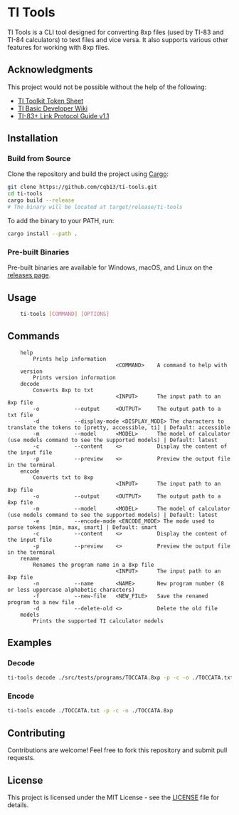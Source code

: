 # TI Tools

TI Tools is a CLI tool designed for converting 8xp files (used by TI-83 and TI-84 calculators) to text files and vice versa. It also supports various other features for working with 8xp files.

## Acknowledgments

This project would not be possible without the help of the following:

- [TI Toolkit Token Sheet](https://github.com/TI-Toolkit/tokens)
- [TI Basic Developer Wiki](http://tibasicdev.wikidot.com/tokens)
- [TI-83+ Link Protocol Guide v1.1](https://merthsoft.com/linkguide/ti83+/fformat.html)

## Installation

### Build from Source

Clone the repository and build the project using [Cargo](https://doc.rust-lang.org/cargo/getting-started/installation.html):

```sh
git clone https://github.com/cqb13/ti-tools.git
cd ti-tools
cargo build --release
# The binary will be located at target/release/ti-tools
```

To add the binary to your PATH, run:

```sh
cargo install --path .
```

### Pre-built Binaries

Pre-built binaries are available for Windows, macOS, and Linux on the [releases page](https://github.com/cqb13/ti-tools/releases).

## Usage

```sh
    ti-tools [COMMAND] [OPTIONS]
```

## Commands

```
    help
        Prints help information
                                  <COMMAND>    A command to help with
    version
        Prints version information
    decode
        Converts 8xp to txt
                                  <INPUT>      The input path to an 8xp file
        -o           --output     <OUTPUT>     The output path to a txt file
        -d           --display-mode <DISPLAY_MODE> The characters to translate the tokens to [pretty, accessible, ti] | Default: accessible
        -m           --model      <MODEL>      The model of calculator (use models command to see the supported models) | Default: latest
        -c           --content    <>           Display the content of the input file
        -p           --preview    <>           Preview the output file in the terminal
    encode
        Converts txt to 8xp
                                  <INPUT>      The input path to an 8xp file
        -o           --output     <OUTPUT>     The output path to a 8xp file
        -m           --model      <MODEL>      The model of calculator (use models command to see the supported models) | Default: latest
        -e           --encode-mode <ENCODE_MODE> The mode used to parse tokens [min, max, smart] | Default: smart
        -c           --content    <>           Display the content of the input file
        -p           --preview    <>           Preview the output file in the terminal
    rename
        Renames the program name in a 8xp file
                                  <INPUT>      The input path to an 8xp file
        -n           --name       <NAME>       New program number (8 or less uppercase alphabetic characters)
        -f           --new-file   <NEW_FILE>   Save the renamed program to a new file
        -d           --delete-old <>           Delete the old file
    models
        Prints the supported TI calculator models
```

## Examples

### Decode

```sh
ti-tools decode ./src/tests/programs/TOCCATA.8xp -p -c -o ./TOCCATA.txt
```

### Encode

```sh
ti-tools encode ./TOCCATA.txt -p -c -o ./TOCCATA.8xp
```

## Contributing

Contributions are welcome! Feel free to fork this repository and submit pull requests.

## License

This project is licensed under the MIT License - see the [LICENSE](LICENSE) file for details.
